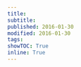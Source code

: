 ```yaml
---
title: 
subtitle: 
published: 2016-01-30
modified: 2016-01-30
tags: 
showTOC: True
inline: True
---
```

